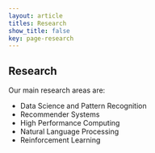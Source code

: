 ```yaml
---
layout: article
titles: Research
show_title: false
key: page-research
---
```


## Research

Our main research areas are:
- Data Science and Pattern Recognition
- Recommender Systems
- High Performance Computing
- Natural Language Processing
- Reinforcement Learning
